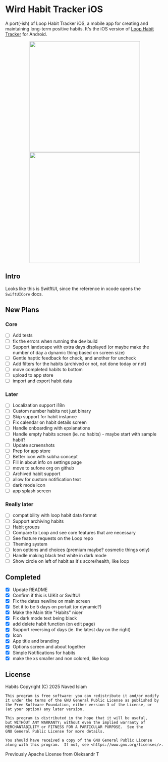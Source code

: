 # Wird Habit Tracker iOS

A port(-ish) of Loop Habit Tracker iOS, a mobile app for creating and maintaining long-term positive habits. It's the iOS version of [Loop Habit Tracker](https://github.com/iSoron/uhabits) for Android.

<p align="center">
  <img src="./Screenshots/screenshot1.png?raw=true" width="350"/>
  <img src="./Screenshots/screenshot2.png?raw=true" width="350" hspace="20"/>
</p>

## Intro
Looks like this is SwitftUI, since the reference in xcode opens the `SwiftUICore` docs.

## New Plans
### Core
- [ ] Add tests
- [ ] fix the errors when running the dev build
- [ ] Support landscape with extra days displayed (or maybe make the number of day a dynamic thing based on screen size)
- [ ] Gentle haptic feedback for check, and another for uncheck
- [ ] Add filters for the habits (archived or not, not done today or not)
- [ ] move completed habits to bottom
- [ ] upload to app store
- [ ] import and export habit data

### Later
- [ ] Localization support i18n
- [ ] Custom number habits not just binary
- [ ] Skip support for habit instance
- [ ] Fix calendar on habit details screen
- [ ] Handle onboarding with epxlanations
- [ ] Handle empty habits screen (ie. no habits) - maybe start with sample habit?
- [ ] Update screenshots
- [ ] Prep for app store
- [ ] Better icon with subha concept
- [ ] Fill in about info on settings page
- [ ] move to sufone org on github 
- [ ] Archived habit support
- [ ] allow for custom notification text
- [ ] dark mode icon
- [ ] app splash screen

### Really later
- [ ] compatibility with loop habit data format
- [ ] Support archiving habits
- [ ] Habit groups
- [ ] Compare to Loop and see core features that are necessary
- [ ] See feature requests on the Loop repo
- [ ] Theming system
- [ ] Icon options and choices (premium maybe? cosmetic things only)
- [ ] Handle making black text white in dark mode
- [ ] Show circle on left of habit as it's score/health, like loop

## Completed
- [x] Update README
- [x] Confirm if this is UIKit or SwiftUI
- [x] Fix the dates newline on main screen
- [x] Set it to be 5 days on portait (or dynamic?)
- [x] Make the Main title "Habits" nicer
- [x] Fix dark mode text being black
- [x] add delete habit function (on edit page)
- [x] Support reversing of days (ie. the latest day on the right)
- [x] Icon
- [x] App title and branding
- [x] Options screen and about together
- [x] Simple Notifications for habits
- [x] make the xs smaller and non colored, like loop

## License

Habits
Copyright (C) 2025  Naved Islam

    This program is free software: you can redistribute it and/or modify
    it under the terms of the GNU General Public License as published by
    the Free Software Foundation, either version 3 of the License, or
    (at your option) any later version.

    This program is distributed in the hope that it will be useful,
    but WITHOUT ANY WARRANTY; without even the implied warranty of
    MERCHANTABILITY or FITNESS FOR A PARTICULAR PURPOSE.  See the
    GNU General Public License for more details.

    You should have received a copy of the GNU General Public License
    along with this program.  If not, see <https://www.gnu.org/licenses/>.

Previously Apache License from Oleksandr T
